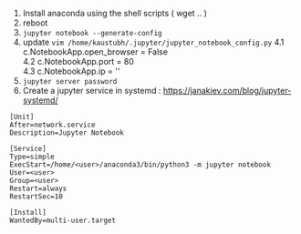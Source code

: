 1. Install anaconda using the shell scripts ( wget .. )
2. reboot
3. `jupyter notebook --generate-config`
4. update `vim /home/kaustubh/.jupyter/jupyter_notebook_config.py`
  4.1 c.NotebookApp.open_browser = False  
  4.2 c.NotebookApp.port = 80  
  4.3 c.NotebookApp.ip = '<static-ip>'  
5. `jupyter server password`
6. Create a jupyter service in systemd : https://janakiev.com/blog/jupyter-systemd/
  
  ```
[Unit]
After=network.service
Description=Jupyter Notebook

[Service]
Type=simple
ExecStart=/home/<user>/anaconda3/bin/python3 -m jupyter notebook
User=<user>
Group=<user>
Restart=always
RestartSec=10

[Install]
WantedBy=multi-user.target
```
